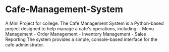 # Cafe-Management-System
A Mini Project for college.       The Cafe Management System is a Python-based project designed to help manage a cafe's operations, including: - Menu Management - Order Management - Inventory Management - Sales Reporting  The system provides a simple, console-based interface for the cafe administrator.
